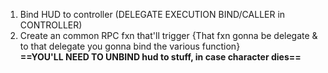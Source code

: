 1) Bind HUD to controller  (DELEGATE EXECUTION BIND/CALLER in CONTROLLER)
2) Create an common RPC fxn that'll trigger {That fxn gonna be delegate & to that delegate you gonna bind the various function}  
**==YOU'LL NEED TO UNBIND hud to stuff, in case character dies==**

